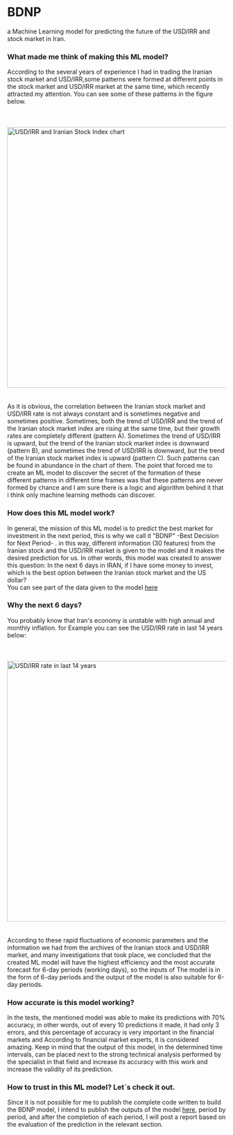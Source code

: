 # BDNP
a Machine Learning model for predicting the future of the USD/IRR and stock market in Iran.

### What made me think of making this ML model?
According to the several years of experience I had in trading the Iranian stock market and USD/IRR,some patterns were formed at different points in the stock market and USD/IRR market at the same time, which recently attracted my attention.
You can see some of these patterns in the figure below.<br><br><br>
&nbsp;&nbsp;&nbsp;&nbsp;&nbsp;&nbsp;&nbsp;&nbsp;&nbsp;&nbsp;&nbsp;&nbsp;&nbsp;&nbsp;&nbsp;&nbsp;&nbsp;&nbsp; <img src="https://private-user-images.githubusercontent.com/104448040/320200771-388b8d13-4107-45d0-ac44-ceb18732077d.png?jwt=eyJhbGciOiJIUzI1NiIsInR5cCI6IkpXVCJ9.eyJpc3MiOiJnaXRodWIuY29tIiwiYXVkIjoicmF3LmdpdGh1YnVzZXJjb250ZW50LmNvbSIsImtleSI6ImtleTUiLCJleHAiOjE3MTI0MDI4NTcsIm5iZiI6MTcxMjQwMjU1NywicGF0aCI6Ii8xMDQ0NDgwNDAvMzIwMjAwNzcxLTM4OGI4ZDEzLTQxMDctNDVkMC1hYzQ0LWNlYjE4NzMyMDc3ZC5wbmc_WC1BbXotQWxnb3JpdGhtPUFXUzQtSE1BQy1TSEEyNTYmWC1BbXotQ3JlZGVudGlhbD1BS0lBVkNPRFlMU0E1M1BRSzRaQSUyRjIwMjQwNDA2JTJGdXMtZWFzdC0xJTJGczMlMkZhd3M0X3JlcXVlc3QmWC1BbXotRGF0ZT0yMDI0MDQwNlQxMTIyMzdaJlgtQW16LUV4cGlyZXM9MzAwJlgtQW16LVNpZ25hdHVyZT04MzcxNGMwNDZiYjMzMjc0OWI0MWUxODQwYTgzZDIxNDc1Y2UwMGRmZDc5MjBmOGZmOWMxZGYxYzQ4YWY1MWZlJlgtQW16LVNpZ25lZEhlYWRlcnM9aG9zdCZhY3Rvcl9pZD0wJmtleV9pZD0wJnJlcG9faWQ9MCJ9.n88jI2VdUKYjJ7uYQjfRDoF0T5_-PtJLwaiI79ny418" alt="USD/IRR and Iranian Stock Index chart" width="800" height="600"><br><br><br>
As it is obvious, the correlation between the Iranian stock market and USD/IRR rate is not always constant and is sometimes negative and sometimes positive. Sometimes, both the trend of USD/IRR and the trend of the Iranian stock market index are rising at the same time, but their growth rates are completely different (pattern A). Sometimes the trend of USD/IRR is upward, but the trend of the Iranian stock market index is downward (pattern B), and sometimes the trend of USD/IRR is downward, but the trend of the Iranian stock market index is upward (pattern C). Such patterns can be found in abundance in the chart of them.
The point that forced me to create an ML model to discover the secret of the formation of these different patterns in different time frames was that these patterns are never formed by chance and I am sure there is a logic and algorithm behind it that i think only machine learning methods can discover.

### How does this ML model work?
In general, the mission of this ML model is to predict the best market for investment in the next period, this is why we call it "BDNP" -Best Decision for Next Period- . in this way, different information (30 features) from the Iranian stock and the USD/IRR market is given to the model and it makes the desired prediction for us.
In other words, this model was created to answer this question:
In the next 6 days in IRAN, if I have some money to invest, which is the best option between the Iranian stock market and the US dollar?<br>
You can see part of the data given to the model [here]()


### Why the next 6 days?
You probably know that Iran's economy is unstable with high annual and monthly inflation. for Example you can see the USD/IRR rate in last 14 years below:<br><br><br>
&nbsp;&nbsp;&nbsp;&nbsp;&nbsp;&nbsp;&nbsp;&nbsp;&nbsp;&nbsp;&nbsp;&nbsp;&nbsp;&nbsp;&nbsp;&nbsp;&nbsp;&nbsp; <img src="https://private-user-images.githubusercontent.com/104448040/320202324-9c70ab09-ff10-4fbf-8259-bdddc9ef44fa.png?jwt=eyJhbGciOiJIUzI1NiIsInR5cCI6IkpXVCJ9.eyJpc3MiOiJnaXRodWIuY29tIiwiYXVkIjoicmF3LmdpdGh1YnVzZXJjb250ZW50LmNvbSIsImtleSI6ImtleTUiLCJleHAiOjE3MTI0MDQ3MDYsIm5iZiI6MTcxMjQwNDQwNiwicGF0aCI6Ii8xMDQ0NDgwNDAvMzIwMjAyMzI0LTljNzBhYjA5LWZmMTAtNGZiZi04MjU5LWJkZGRjOWVmNDRmYS5wbmc_WC1BbXotQWxnb3JpdGhtPUFXUzQtSE1BQy1TSEEyNTYmWC1BbXotQ3JlZGVudGlhbD1BS0lBVkNPRFlMU0E1M1BRSzRaQSUyRjIwMjQwNDA2JTJGdXMtZWFzdC0xJTJGczMlMkZhd3M0X3JlcXVlc3QmWC1BbXotRGF0ZT0yMDI0MDQwNlQxMTUzMjZaJlgtQW16LUV4cGlyZXM9MzAwJlgtQW16LVNpZ25hdHVyZT00MWU0M2E5MzFlMzhhODAxODViOWQzYWM1ZGU3ZWMwNDg1ZjAyZWI3YzNjZjJlMjY5Yzc0ZGY2MzNkOTk1YWEyJlgtQW16LVNpZ25lZEhlYWRlcnM9aG9zdCZhY3Rvcl9pZD0wJmtleV9pZD0wJnJlcG9faWQ9MCJ9.dCQb7cPjyh-94mpQzd2IlDO2gj2MjgcI-MvlFfy3flo" alt="USD/IRR rate in last 14 years" width="800" height="600"> <br><br><br>
According to these rapid fluctuations of economic parameters and the information we had from the archives of the Iranian stock and USD/IRR market, and many investigations that took place, we concluded that the created ML model will have the highest efficiency and the most accurate forecast for 6-day periods (working days), so the inputs of The model is in the form of 6-day periods and the output of the model is also suitable for 6-day periods.

### How accurate is this model working?
In the tests, the mentioned model was able to make its predictions with 70% accuracy, in other words, out of every 10 predictions it made, it had only 3 errors, and this percentage of accuracy is very important in the financial markets and According to financial market experts, it is considered amazing.
Keep in mind that the output of this model, in the determined time intervals, can be placed next to the strong technical analysis performed by the specialist in that field and increase its accuracy with this work and increase the validity of its prediction.

### How to trust in this ML model? Let`s check it out.
Since it is not possible for me to publish the complete code written to build the BDNP model, I intend to publish the outputs of the model [here](), period by period, and after the completion of each period, I will post a report based on the evaluation of the prediction in the relevant section. 

